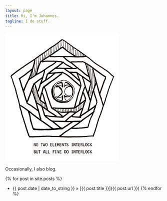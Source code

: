 ```yaml
---
layout: page
title: Hi, I'm Johannes.
tagline: I do stuff.
---
```


![hail eris](/assets/asdf.png)

Occasionally, I also blog.

{% for post in site.posts %}
* {{ post.date | date_to_string }} » [{{ post.title }}]({{ post.url }})
{% endfor %} 
